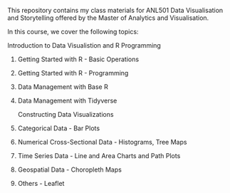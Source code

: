 This repository contains my class materials for ANL501 Data Visualisation and Storytelling offered by the Master of Analytics and Visualisation.

In this course, we cover the following topics:

  Introduction to Data Visualistion and R Programming
1. Getting Started with R - Basic Operations
2. Getting Started with R - Programming
3. Data Management with Base R
4. Data Management with Tidyverse

   Constructing Data Visualizations
6. Categorical Data - Bar Plots
7. Numerical Cross-Sectional Data - Histograms, Tree Maps
8. Time Series Data - Line and Area Charts and Path Plots
9. Geospatial Data - Choropleth Maps
10. Others - Leaflet

